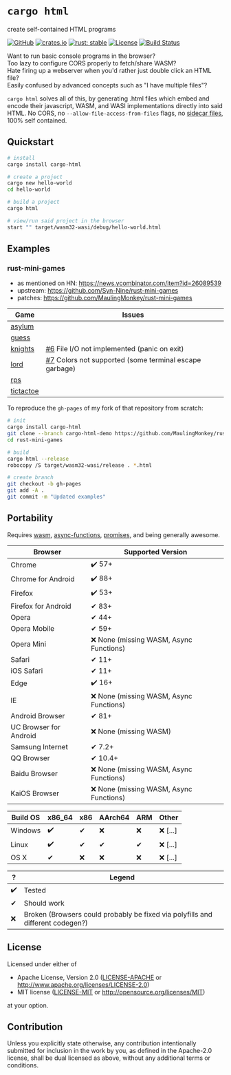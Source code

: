 # `cargo html`

create self-contained HTML programs

[![GitHub](https://img.shields.io/github/stars/MaulingMonkey/cargo-html.svg?label=GitHub&style=social)](https://github.com/MaulingMonkey/cargo-html)
[![crates.io](https://img.shields.io/crates/v/cargo-html.svg)](https://crates.io/crates/cargo-html)
[![rust: stable](https://img.shields.io/badge/rust-stable-yellow.svg)](https://gist.github.com/MaulingMonkey/c81a9f18811079f19326dac4daa5a359#minimum-supported-rust-versions-msrv)
[![License](https://img.shields.io/crates/l/cargo_html.svg)](https://github.com/MaulingMonkey/cargo-html)
[![Build Status](https://github.com/MaulingMonkey/cargo-html/workflows/Rust/badge.svg)](https://github.com/MaulingMonkey/cargo-html/actions?query=workflow%3Arust)


Want to run basic console programs in the browser?<br>
Too lazy to configure CORS properly to fetch/share WASM?<br>
Hate firing up a webserver when you'd rather just double click an HTML file?<br>
Easily confused by advanced concepts such as "I have multiple files"?<br>

`cargo html` solves all of this, by generating .html files which embed and encode their javascript, WASM, and WASI implementations directly into said HTML.  No CORS, no `--allow-file-access-from-files` flags, no [sidecar files](https://en.wikipedia.org/wiki/Sidecar_file), 100% self contained.



<h2 name="quickstart">Quickstart</h2>

```sh
# install
cargo install cargo-html

# create a project
cargo new hello-world
cd hello-world

# build a project
cargo html

# view/run said project in the browser
start "" target/wasm32-wasi/debug/hello-world.html
```


<h2 name="examples">Examples</h2>

### rust-mini-games

* as mentioned on HN: https://news.ycombinator.com/item?id=26089539
* upstream: https://github.com/Syn-Nine/rust-mini-games
* patches:  https://github.com/MaulingMonkey/rust-mini-games

| Game | Issues |
| ---- | ------ |
| [asylum](https://maulingmonkey.com/rust-mini-games/asylum.html)
| [guess](https://maulingmonkey.com/rust-mini-games/guess.html)
| [knights](https://maulingmonkey.com/rust-mini-games/knights.html) | [#6](https://github.com/MaulingMonkey/cargo-html/issues/6) File I/O not implemented (panic on exit)
| [lord](https://maulingmonkey.com/rust-mini-games/lord.html)       | [#7](https://github.com/MaulingMonkey/cargo-html/issues/7) Colors not supported (some terminal escape garbage)
| [rps](https://maulingmonkey.com/rust-mini-games/rps.html)
| [tictactoe](https://maulingmonkey.com/rust-mini-games/tictactoe.html)

To reproduce the `gh-pages` of my fork of that repository from scratch:
```sh
# init
cargo install cargo-html
git clone --branch cargo-html-demo https://github.com/MaulingMonkey/rust-mini-games
cd rust-mini-games

# build
cargo html --release
robocopy /S target/wasm32-wasi/release . *.html

# create branch
git checkout -b gh-pages
git add -A .
git commit -m "Updated examples"
```


<h2>Portability</h2>

Requires
[wasm](https://caniuse.com/wasm),
[async-functions](https://caniuse.com/async-functions),
[promises](https://caniuse.com/promises),
and being generally awesome.

| Browser               | Supported Version |
| -----------------     | ----------------- |
| Chrome                | ✔️ 57+
| Chrome for Android    | ✔️ 88+
| Firefox               | ✔️ 53+
| Firefox for Android   | ✔ 83+
| Opera                 | ✔ 44+
| Opera Mobile          | ✔ 59+
| Opera Mini            | ❌ None (missing WASM, Async Functions)
| Safari                | ✔ 11+
| iOS Safari            | ✔ 11+
| Edge                  | ✔️ 16+
| IE                    | ❌ None (missing WASM, Async Functions)
| Android Browser       | ✔ 81+
| UC Browser for Android| ❌ None (missing WASM)
| Samsung Internet      | ✔ 7.2+
| QQ Browser            | ✔ 10.4+
| Baidu Browser         | ❌ None (missing WASM, Async Functions)
| KaiOS Browser         | ❌ None (missing WASM, Async Functions)

| Build OS      | x86_64    | x86       | AArch64   | ARM       | Other |
| ------------- | --------- | --------- | --------- | --------- | ----- |
| Windows       | ✔️       | ✔        | ❌         | ❌       | ❌ \[...\]
| Linux         | ✔️       | ✔        | ✔          | ✔        | ❌ \[...\]
| OS X          | ✔        | ❌       | ❌         | ❌       | ❌ \[...\]

| ?     | Legend    |
| ----- | --------- |
| ✔️    | Tested
| ✔     | Should work
| ❌    | Broken (Browsers could probably be fixed via polyfills and different codegen?)

<h2 name="license">License</h2>

Licensed under either of

* Apache License, Version 2.0 ([LICENSE-APACHE](LICENSE-APACHE) or http://www.apache.org/licenses/LICENSE-2.0)
* MIT license ([LICENSE-MIT](LICENSE-MIT) or http://opensource.org/licenses/MIT)

at your option.



<h2 name="contribution">Contribution</h2>

Unless you explicitly state otherwise, any contribution intentionally submitted
for inclusion in the work by you, as defined in the Apache-2.0 license, shall be
dual licensed as above, without any additional terms or conditions.

